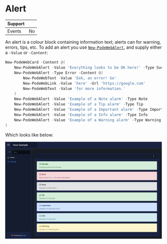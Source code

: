 # Alert

| Support |     |
| ------- | --- |
| Events  | No  |

An alert is a colour block containing information text; alerts can for warning, errors, tips, etc. To add an alert you use [`New-PodeWebAlert`](../../../Functions/Elements/New-PodeWebAlert), and supply either a `-Value` or `-Content`:

```powershell
New-PodeWebCard -Content @(
    New-PodeWebAlert -Value 'Everything looks to be OK here!' -Type Success
    New-PodeWebAlert -Type Error -Content @(
        New-PodeWebText -Value 'Eek, an error! Go'
        New-PodeWebLink -Value 'here' -Url 'https://google.com'
        New-PodeWebText -Value 'for more information.'
    )
    New-PodeWebAlert -Value 'Example of a Note alarm' -Type Note
    New-PodeWebAlert -Value 'Example of a Tip alarm' -Type Tip
    New-PodeWebAlert -Value 'Example of a Important alarm' -Type Important
    New-PodeWebAlert -Value 'Example of a Info alarm' -Type Info
    New-PodeWebAlert -Value 'Example of a Warning alarm' -Type Warning
)
```

Which looks like below:

![alarms](../../../images/alarms.png)
